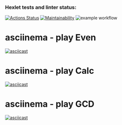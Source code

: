 ### Hexlet tests and linter status:
[![Actions Status](https://github.com/lastZu/java-project-lvl1/workflows/hexlet-check/badge.svg)](https://github.com/lastZu/java-project-lvl1/actions)
[![Maintainability](https://api.codeclimate.com/v1/badges/a99a88d28ad37a79dbf6/maintainability)](https://codeclimate.com/github/codeclimate/codeclimate/maintainability)
![example workflow](https://github.com/lastZu/java-project-lvl1/actions/workflows/main.yml/badge.svg)
# asciinema - play Even
[![asciicast](https://asciinema.org/a/dXiTvS2sYuKWRTK5R4RSSh6KK.svg)](https://asciinema.org/a/dXiTvS2sYuKWRTK5R4RSSh6KK)
# asciinema - play Calc
[![asciicast](https://asciinema.org/a/XYYZjJnN1FGhirvvwkBROnf2w.svg)](https://asciinema.org/a/XYYZjJnN1FGhirvvwkBROnf2w)
# asciinema - play GCD
[![asciicast](https://asciinema.org/a/tKejeyK07IUmix3a8vbBmMOxR.svg)](https://asciinema.org/a/tKejeyK07IUmix3a8vbBmMOxR)
